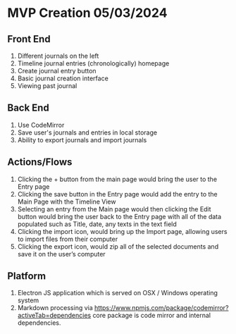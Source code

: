 # MVP Creation 05/03/2024

## Front End
1. Different journals on the left
2. Timeline journal entries (chronologically) homepage
3. Create journal entry button
4. Basic journal creation interface
5. Viewing past journal

## Back End
1. Use CodeMirror
2. Save user's journals and entries in local storage
3. Ability to export journals and import journals

## Actions/Flows
1. Clicking the + button from the main page would bring the user to the Entry page
2. Clicking the save button in the Entry page would add the entry to the Main Page with the Timeline View
3. Selecting an entry from the Main page would then clicking the Edit button would bring the user back to the Entry page with all of the data populated such as Title, date, any texts in the text field
4. Clicking the import icon, would bring up the Import page, allowing users to import files from their computer
5. Clicking the export icon, would zip all of the selected documents and save it on the user’s computer

## Platform
1. Electron JS application which is served on OSX / Windows operating system
2. Markdown processing via https://www.npmjs.com/package/codemirror?activeTab=dependencies core package is code mirror and internal dependencies.